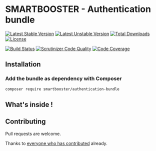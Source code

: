 # SMARTBOOSTER - Authentication bundle

[![Latest Stable Version](https://poser.pugx.org/smartbooster/authentication-bundle/v/stable)](https://packagist.org/packages/smartbooster/authentication-bundle)
[![Latest Unstable Version](https://poser.pugx.org/smartbooster/authentication-bundle/v/unstable)](https://packagist.org/packages/smartbooster/authentication-bundle)
[![Total Downloads](https://poser.pugx.org/smartbooster/authentication-bundle/downloads)](https://packagist.org/packages/smartbooster/authentication-bundle)
[![License](https://poser.pugx.org/smartbooster/authentication-bundle/license)](https://packagist.org/packages/smartbooster/authentication-bundle)

[![Build Status](https://api.travis-ci.org/smartbooster/authentication-bundle.png?branch=master)](https://travis-ci.org/smartbooster/authentication-bundle)
[![Scrutinizer Code Quality](https://scrutinizer-ci.com/g/smartbooster/authentication-bundle/badges/quality-score.png?b=master)](https://scrutinizer-ci.com/g/smartbooster/authentication-bundle/?branch=master)
[![Code Coverage](https://scrutinizer-ci.com/g/smartbooster/authentication-bundle/badges/coverage.png?b=master)](https://scrutinizer-ci.com/g/smartbooster/authentication-bundle/?branch=master)

## Installation

### Add the bundle as dependency with Composer

``` bash
composer require smartbooster/authentication-bundle
```

## What's inside !

## Contributing

Pull requests are welcome. 

Thanks to [everyone who has contributed](https://github.com/smartbooster/authentication-bundle/contributors) already.

